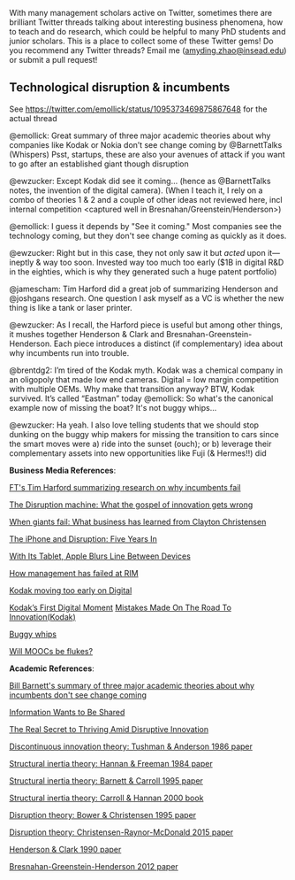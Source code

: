 With many management scholars active on Twitter, sometimes there are brilliant Twitter threads talking about interesting business phenomena, how to teach and do research, which could be helpful to many PhD students and junior scholars. This is a place to collect some of these Twitter gems! Do you recommend any Twitter threads? Email me (amyding.zhao@insead.edu) or submit a pull request!

## Technological disruption & incumbents
See https://twitter.com/emollick/status/1095373469875867648 for the actual thread  

@emollick: Great summary of three major academic theories about why companies like Kodak or Nokia don’t see change coming by @BarnettTalks (Whispers) Psst, startups, these are also your avenues of attack if you want to go after an established giant though disruption 

@ewzucker: Except Kodak did see it coming... (hence as @BarnettTalks notes, the invention of the digital camera). (When I teach it, I rely on a combo of theories 1 & 2 and a couple of other ideas not reviewed here, incl internal competition <captured well in Bresnahan/Greenstein/Henderson>)

@emollick: I guess it depends by "See it coming." Most companies see the technology coming, but they don't see change coming as quickly as it does.

@ewzucker: Right but in this case, they not only saw it but *acted* upon it— ineptly & way too soon. Invested way too much too early ($1B in digital R&D in the eighties, which is why they generated such a huge patent portfolio)

@jamescham: Tim Harford did a great job of summarizing Henderson and @joshgans research. One question I ask myself as a VC is whether the new thing is like a tank or laser printer.

@ewzucker: As I recall, the Harford piece is useful but among other things, it mushes together Henderson & Clark and Bresnahan-Greenstein-Henderson.  Each piece introduces a distinct (if complementary) idea about why incumbents run into trouble.

@brentdg2: I’m tired of the Kodak myth. Kodak was a chemical company in an oligopoly that made low end cameras. Digital = low margin competition with multiple OEMs. Why make that transition anyway? BTW, Kodak survived. It’s called “Eastman” today
@emollick: So what's the canonical example now of missing the boat? It's not buggy whips...

@ewzucker: Ha yeah.  I also love telling students that we should stop dunking on the buggy whip makers for missing the transition to cars since the smart moves were a) ride into the sunset (ouch); or b) leverage their complementary assets into new opportunities like Fuji (& Hermes!!) did

**Business Media References**:

[FT's Tim Harford summarizing research on why incumbents fail](https://www.ft.com/content/3c1ab748-b09b-11e8-8d14-6f049d06439c) 

[The Disruption machine: What the gospel of innovation gets wrong](https://www.newyorker.com/magazine/2014/06/23/the-disruption-machine)

[When giants fail: What business has learned from Clayton Christensen](https://www.newyorker.com/magazine/2012/05/14/when-giants-fail)

[The iPhone and Disruption: Five Years In](https://daringfireball.net/2012/07/iphone_disruption_five_years_in)

[With Its Tablet, Apple Blurs Line Between Devices](https://www.nytimes.com/2010/01/28/technology/companies/28apple.html)

[How management has failed at RIM](https://www.canadianbusiness.com/technology-news/how-management-has-failed-at-rim/)

[Kodak moving too early on Digital](https://spectrum.ieee.org/at-work/innovation/the-lowballing-of-kodaks-patent-portfolio) 

[Kodak’s First Digital Moment](https://lens.blogs.nytimes.com/2015/08/12/kodaks-first-digital-moment/)
[Mistakes Made On The Road To Innovation(Kodak)](https://www.bloomberg.com/news/articles/2006-11-26/mistakes-made-on-the-road-to-innovation) 

[Buggy whips](https://www.nytimes.com/2010/01/10/business/10digi.html)  

[Will MOOCs be flukes?](https://www.newyorker.com/science/maria-konnikova/moocs-failure-solutions)


**Academic References**:  

[Bill Barnett's summary of three major academic theories about why incumbents don't see change coming](http://www.barnetttalks.com/2016/10/leading-amidst-change-why-strategy.html) 

[Information Wants to Be Shared](https://hbr.org/2012/10/information-wants-to-be-shared)

[The Real Secret to Thriving Amid Disruptive Innovation](https://hbr.org/2011/01/this-wave-of-disruptive-innova.html)

[Discontinuous innovation theory: Tushman & Anderson 1986 paper](https://www.jstor.org/stable/2392832)

[Structural inertia theory: Hannan & Freeman 1984 paper](https://www.jstor.org/stable/2095567)

[Structural inertia theory: Barnett & Carroll 1995 paper](https://www.jstor.org/stable/2083410)

[Structural inertia theory: Carroll & Hannan 2000 book](https://press.princeton.edu/titles/6824.html)

[Disruption theory: Bower & Christensen 1995 paper](https://hbr.org/1995/01/disruptive-technologies-catching-the-wave)

[Disruption theory: Christensen-Raynor-McDonald 2015 paper](https://hbr.org/2015/12/what-is-disruptive-innovation)

[Henderson & Clark 1990 paper](https://www.jstor.org/stable/2393549)  

[Bresnahan-Greenstein-Henderson 2012 paper](https://www.nber.org/chapters/c12354)
